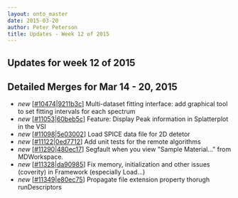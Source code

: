 ```yaml
---
layout: onto_master
date: 2015-03-20
author: Peter Peterson
title: Updates - Week 12 of 2015
---
```

Updates for week 12 of 2015
---------------------------

Detailed Merges for Mar 14 - 20, 2015
-------------------------------------
* *new* \[[#10474](http://trac.mantidproject.org/mantid/ticket/10474)\|[9211b3c](https://github.com/mantidproject/mantid/commit/9211b3cdf5577fd1281c6012fcb755c3deb1bb17)\] Multi-dataset fitting interface: add graphical tool to set fitting intervals for each spectrum
* *new* \[[#11053](http://trac.mantidproject.org/mantid/ticket/11053)\|[60beb5c](https://github.com/mantidproject/mantid/commit/60beb5c101e2eeb102938b783967c2c7b9ad821a)\] Feature: Display Peak information  in Splatterplot  in the VSI
* *new* \[[#11098](http://trac.mantidproject.org/mantid/ticket/11098)\|[5e03002](https://github.com/mantidproject/mantid/commit/5e03002a084af2d8e4db469c0757ff3b6ff76983)\] Load SPICE data file for 2D detetor
* *new* \[[#11122](http://trac.mantidproject.org/mantid/ticket/11122)\|[0ed7712](https://github.com/mantidproject/mantid/commit/0ed77122f8e610782ecd4aff54a75960b3b5750f)\] Add unit tests for the remote algorithms
* *new* \[[#11290](http://trac.mantidproject.org/mantid/ticket/11290)\|[480ec17](https://github.com/mantidproject/mantid/commit/480ec17449b7d13cd63a5c5cdde08453ca1f9ca8)\] Segfault when you view "Sample Material..." from MDWorkspace.
* *new* \[[#11328](http://trac.mantidproject.org/mantid/ticket/11328)\|[da90985](https://github.com/mantidproject/mantid/commit/da9098552c6c453df0f265e923992a02553afaf8)\] Fix memory, initialization and other issues (coverity) in Framework (especially Load...)
* *new* \[[#11349](http://trac.mantidproject.org/mantid/ticket/11349)\|[e80ec75](https://github.com/mantidproject/mantid/commit/e80ec75853cf33fbc012061eaaab80ffcbeefc1a)\] Propagate file extension property  thorugh runDescriptors
